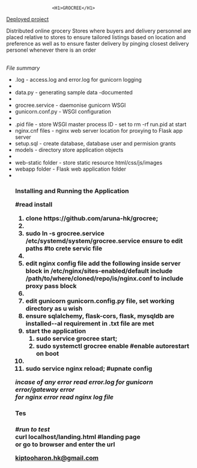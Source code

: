                      <H1>GROCREE</H1>

<a href="http://54.173.110.95/landing.html">Deployed project</a>
<br/>

</p>Distributed online grocery Stores where buyers and delivery personnel are
placed relative to stores to ensure tailored listings based on location and
preference as well as to ensure faster delivery by pinging closest delivery
personel whenever there is an order</p>

<br/>
<em>File summary</em>
 <ul>
   <li>.log - access.log and error.log for gunicorn logging<li>
   <li>data.py - generating sample data -documented<li>
   <li>grocree.service - daemonise gunicorn WSGI</li>
   <li>gunicorn.conf.py - WSGI configuration<li>
   <li>.pid file - store WSGI master process ID - set to rm -rf run.pid at start</li>
   <li>nginx.cnf files - nginx web server location for proxying to Flask app server</li>
   <li>setup.sql - create database, database user and  permision grants</li>
   <li>models - directory store application objects<li>
   <li>web-static folder - store static resource html/css/js/images </li>
   <li>webapp folder - Flask web application folder <li>
 </li>
<h3>Installing and Running the Application</a>

#read install
 <ol>
   <li>clone https://github.com/aruna-hk/grocree;<li>
   <li>sudo ln -s grocree.service /etc/systemd/system/grocree.service
        ensure to edit paths #to crete servic file<li>
    <li>edit nginx config file add the following inside server block in /etc/nginx/sites-enabled/default
        include /path/to/where/cloned/repo/is/nginx.conf to include proxy pass block<li>
    <li>edit gunicorn gunicorn.config.py file, set working directory as u wish
    <li>ensure sqlalchemy, flask-cors, flask, mysqldb are installed--al requirement in .txt file are met
    </li>
    <li>start the application
       <ol>
        <li>sudo service grocree start;</li>
        <li>sudo systemctl grocree enable #enable autorestart on boot</li>
       </ol>
    <li>
    <li>sudo service nginx reload; #upnate config
 </ol>

<em>incase of any error read error.log for gunicorn error/gateway error</em><br/>
<em>for nginx error read nginx log file</em>

<h3>Tes<h3>
<em>#run to test</em><br/>
curl localhost/landing.html #landing page <br/>
or go to browser and enter the url


<a href=mailto:kiptooharon.hk@gmail.com>kiptooharon.hk@gmail.com</a>
